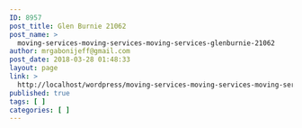 ```yaml
---
ID: 8957
post_title: Glen Burnie 21062
post_name: >
  moving-services-moving-services-moving-services-glenburnie-21062
author: mrgabonijeff@gmail.com
post_date: 2018-03-28 01:48:33
layout: page
link: >
  http://localhost/wordpress/moving-services-moving-services-moving-services-glenburnie-21062/
published: true
tags: [ ]
categories: [ ]
---
```

